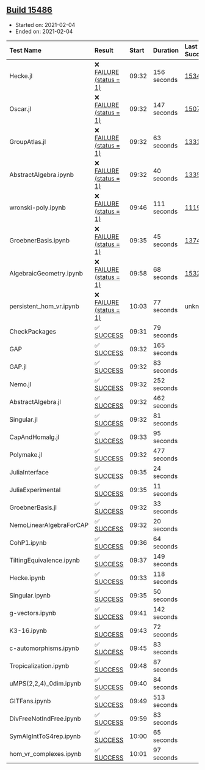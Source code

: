 ## [Build 15486](https://oscarci.mathematik.uni-kl.de/job/oscar/15486/)

* Started on: 2021-02-04
* Ended on: 2021-02-04

| Test Name    | Result | Start | Duration | Last Success | First Failure |
|:-------------|:-------|:------|:---------|:-------------|:--------------|
| Hecke.jl | ❌ [FAILURE (status = 1)](https://oscarci.mathematik.uni-kl.de/job/oscar/15486/artifact/logs/build-15486/Hecke.jl.log) | 09:32 | 156 seconds | [15344](https://oscarci.mathematik.uni-kl.de/job/oscar/15344/) | [15348](https://oscarci.mathematik.uni-kl.de/job/oscar/15348/) |
| Oscar.jl | ❌ [FAILURE (status = 1)](https://oscarci.mathematik.uni-kl.de/job/oscar/15486/artifact/logs/build-15486/Oscar.jl.log) | 09:32 | 147 seconds | [15079](https://oscarci.mathematik.uni-kl.de/job/oscar/15079/) | [15080](https://oscarci.mathematik.uni-kl.de/job/oscar/15080/) |
| GroupAtlas.jl | ❌ [FAILURE (status = 1)](https://oscarci.mathematik.uni-kl.de/job/oscar/15486/artifact/logs/build-15486/GroupAtlas.jl.log) | 09:32 | 63 seconds | [13311](https://oscarci.mathematik.uni-kl.de/job/oscar/13311/) | [13312](https://oscarci.mathematik.uni-kl.de/job/oscar/13312/) |
| AbstractAlgebra.ipynb | ❌ [FAILURE (status = 1)](https://oscarci.mathematik.uni-kl.de/job/oscar/15486/artifact/logs/build-15486/AbstractAlgebra.ipynb.log) | 09:32 | 40 seconds | [13355](https://oscarci.mathematik.uni-kl.de/job/oscar/13355/) | [13356](https://oscarci.mathematik.uni-kl.de/job/oscar/13356/) |
| wronski-poly.ipynb | ❌ [FAILURE (status = 1)](https://oscarci.mathematik.uni-kl.de/job/oscar/15486/artifact/logs/build-15486/wronski-poly.ipynb.log) | 09:46 | 111 seconds | [11192](https://oscarci.mathematik.uni-kl.de/job/oscar/11192/) | [11193](https://oscarci.mathematik.uni-kl.de/job/oscar/11193/) |
| GroebnerBasis.ipynb | ❌ [FAILURE (status = 1)](https://oscarci.mathematik.uni-kl.de/job/oscar/15486/artifact/logs/build-15486/GroebnerBasis.ipynb.log) | 09:35 | 45 seconds | [13748](https://oscarci.mathematik.uni-kl.de/job/oscar/13748/) | [13749](https://oscarci.mathematik.uni-kl.de/job/oscar/13749/) |
| AlgebraicGeometry.ipynb | ❌ [FAILURE (status = 1)](https://oscarci.mathematik.uni-kl.de/job/oscar/15486/artifact/logs/build-15486/AlgebraicGeometry.ipynb.log) | 09:58 | 68 seconds | [15322](https://oscarci.mathematik.uni-kl.de/job/oscar/15322/) | [15323](https://oscarci.mathematik.uni-kl.de/job/oscar/15323/) |
| persistent_hom_vr.ipynb | ❌ [FAILURE (status = 1)](https://oscarci.mathematik.uni-kl.de/job/oscar/15486/artifact/logs/build-15486/persistent_hom_vr.ipynb.log) | 10:03 | 77 seconds | unknown | unknown |
| CheckPackages | ✅ [SUCCESS](https://oscarci.mathematik.uni-kl.de/job/oscar/15486/artifact/logs/build-15486/CheckPackages.log) | 09:31 | 79 seconds |  |  |
| GAP | ✅ [SUCCESS](https://oscarci.mathematik.uni-kl.de/job/oscar/15486/artifact/logs/build-15486/GAP.log) | 09:32 | 165 seconds |  |  |
| GAP.jl | ✅ [SUCCESS](https://oscarci.mathematik.uni-kl.de/job/oscar/15486/artifact/logs/build-15486/GAP.jl.log) | 09:32 | 83 seconds |  |  |
| Nemo.jl | ✅ [SUCCESS](https://oscarci.mathematik.uni-kl.de/job/oscar/15486/artifact/logs/build-15486/Nemo.jl.log) | 09:32 | 252 seconds |  |  |
| AbstractAlgebra.jl | ✅ [SUCCESS](https://oscarci.mathematik.uni-kl.de/job/oscar/15486/artifact/logs/build-15486/AbstractAlgebra.jl.log) | 09:32 | 462 seconds |  |  |
| Singular.jl | ✅ [SUCCESS](https://oscarci.mathematik.uni-kl.de/job/oscar/15486/artifact/logs/build-15486/Singular.jl.log) | 09:32 | 81 seconds |  |  |
| CapAndHomalg.jl | ✅ [SUCCESS](https://oscarci.mathematik.uni-kl.de/job/oscar/15486/artifact/logs/build-15486/CapAndHomalg.jl.log) | 09:33 | 95 seconds |  |  |
| Polymake.jl | ✅ [SUCCESS](https://oscarci.mathematik.uni-kl.de/job/oscar/15486/artifact/logs/build-15486/Polymake.jl.log) | 09:32 | 477 seconds |  |  |
| JuliaInterface | ✅ [SUCCESS](https://oscarci.mathematik.uni-kl.de/job/oscar/15486/artifact/logs/build-15486/JuliaInterface.log) | 09:35 | 24 seconds |  |  |
| JuliaExperimental | ✅ [SUCCESS](https://oscarci.mathematik.uni-kl.de/job/oscar/15486/artifact/logs/build-15486/JuliaExperimental.log) | 09:35 | 11 seconds |  |  |
| GroebnerBasis.jl | ✅ [SUCCESS](https://oscarci.mathematik.uni-kl.de/job/oscar/15486/artifact/logs/build-15486/GroebnerBasis.jl.log) | 09:32 | 33 seconds |  |  |
| NemoLinearAlgebraForCAP | ✅ [SUCCESS](https://oscarci.mathematik.uni-kl.de/job/oscar/15486/artifact/logs/build-15486/NemoLinearAlgebraForCAP.log) | 09:32 | 20 seconds |  |  |
| CohP1.ipynb | ✅ [SUCCESS](https://oscarci.mathematik.uni-kl.de/job/oscar/15486/artifact/logs/build-15486/CohP1.ipynb.log) | 09:36 | 64 seconds |  |  |
| TiltingEquivalence.ipynb | ✅ [SUCCESS](https://oscarci.mathematik.uni-kl.de/job/oscar/15486/artifact/logs/build-15486/TiltingEquivalence.ipynb.log) | 09:37 | 149 seconds |  |  |
| Hecke.ipynb | ✅ [SUCCESS](https://oscarci.mathematik.uni-kl.de/job/oscar/15486/artifact/logs/build-15486/Hecke.ipynb.log) | 09:33 | 118 seconds |  |  |
| Singular.ipynb | ✅ [SUCCESS](https://oscarci.mathematik.uni-kl.de/job/oscar/15486/artifact/logs/build-15486/Singular.ipynb.log) | 09:35 | 50 seconds |  |  |
| g-vectors.ipynb | ✅ [SUCCESS](https://oscarci.mathematik.uni-kl.de/job/oscar/15486/artifact/logs/build-15486/g-vectors.ipynb.log) | 09:41 | 142 seconds |  |  |
| K3-16.ipynb | ✅ [SUCCESS](https://oscarci.mathematik.uni-kl.de/job/oscar/15486/artifact/logs/build-15486/K3-16.ipynb.log) | 09:43 | 72 seconds |  |  |
| c-automorphisms.ipynb | ✅ [SUCCESS](https://oscarci.mathematik.uni-kl.de/job/oscar/15486/artifact/logs/build-15486/c-automorphisms.ipynb.log) | 09:45 | 83 seconds |  |  |
| Tropicalization.ipynb | ✅ [SUCCESS](https://oscarci.mathematik.uni-kl.de/job/oscar/15486/artifact/logs/build-15486/Tropicalization.ipynb.log) | 09:48 | 87 seconds |  |  |
| uMPS(2,2,4)_0dim.ipynb | ✅ [SUCCESS](https://oscarci.mathematik.uni-kl.de/job/oscar/15486/artifact/logs/build-15486/uMPS-2-2-4-_0dim.ipynb.log) | 09:40 | 84 seconds |  |  |
| GITFans.ipynb | ✅ [SUCCESS](https://oscarci.mathematik.uni-kl.de/job/oscar/15486/artifact/logs/build-15486/GITFans.ipynb.log) | 09:49 | 513 seconds |  |  |
| DivFreeNotIndFree.ipynb | ✅ [SUCCESS](https://oscarci.mathematik.uni-kl.de/job/oscar/15486/artifact/logs/build-15486/DivFreeNotIndFree.ipynb.log) | 09:59 | 83 seconds |  |  |
| SymAlgIntToS4rep.ipynb | ✅ [SUCCESS](https://oscarci.mathematik.uni-kl.de/job/oscar/15486/artifact/logs/build-15486/SymAlgIntToS4rep.ipynb.log) | 10:00 | 65 seconds |  |  |
| hom_vr_complexes.ipynb | ✅ [SUCCESS](https://oscarci.mathematik.uni-kl.de/job/oscar/15486/artifact/logs/build-15486/hom_vr_complexes.ipynb.log) | 10:01 | 97 seconds |  |  |
